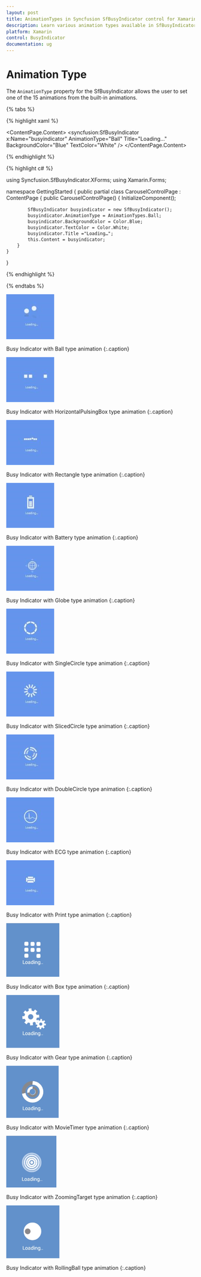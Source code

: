```yaml
---
layout: post
title: AnimationTypes in Syncfusion SfBusyIndicator control for Xamarin.Forms
description: Learn various animation types available in SfBusyIndicator
platform: Xamarin
control: BusyIndicator
documentation: ug
---
```

# Animation Type

The `AnimationType` property for the SfBusyIndicator allows the user to set one of the 15 animations from the built-in animations.

{% tabs %}

{% highlight xaml %}

<?xml version="1.0" encoding="utf-8"?>
<ContentPage xmlns="http://xamarin.com/schemas/2014/forms" xmlns:x="http://schemas.microsoft.com/winfx/2009/xaml" xmlns:local="clr-namespace:GettingStarted" 
	xmlns:syncfusion="clr-namespace:Syncfusion.SfBusyIndicator.XForms;assembly=Syncfusion.SfBusyIndicator.XForms"
	x:Class="GettingStarted.CarouselControlPage">
<ContentPage.Content>
 <syncfusion:SfBusyIndicator x:Name="busyindicator" AnimationType="Ball" Title="Loading..." BackgroundColor="Blue" TextColor="White" />	
</ContentPage.Content>
</ContentPage>

{% endhighlight %}

{% highlight c# %}

using Syncfusion.SfBusyIndicator.XForms;
using Xamarin.Forms;

namespace GettingStarted
{
	public partial class CarouselControlPage : ContentPage
	{
		public CarouselControlPage()
		{
			InitializeComponent();

			SfBusyIndicator busyindicator = new SfBusyIndicator();
			busyindicator.AnimationType = AnimationTypes.Ball;
			busyindicator.BackgroundColor = Color.Blue;
			busyindicator.TextColor = Color.White;
			busyindicator.Title ="Loading…";
			this.Content = busyindicator;
		}
	}
}
	
{% endhighlight %}

{% endtabs %}

![](images/ball1.png)

Busy Indicator with Ball type animation 
{:.caption}

![](images/HorizontalPulsingBox.png) 

Busy Indicator with HorizontalPulsingBox type animation 
{:.caption}

![](images/rectangle.png) 

Busy Indicator with Rectangle type animation 
{:.caption}
 
![](images/battery.png) 

Busy Indicator with Battery type animation 
{:.caption}
 
![](images/globe.png) 

Busy Indicator with Globe type animation 
{:.caption}
 
![](images/singlecircle.png) 

Busy Indicator with SingleCircle type animation 
{:.caption}

![](images/SlicedCircle.png) 

Busy Indicator with SlicedCircle type animation 
{:.caption}
 
![](images/doublecircle.png) 

Busy Indicator with DoubleCircle type animation 
{:.caption}
 
![](images/ecg.png) 

Busy Indicator with ECG type animation 
{:.caption}
 
![](images/print.png) 

Busy Indicator with Print type animation 
{:.caption}

![](images/box.png) 

Busy Indicator with Box type animation 
{:.caption}

![](images/gear.png) 

Busy Indicator with Gear type animation 
{:.caption}

![](images/timer.png) 

Busy Indicator with MovieTimer type animation 
{:.caption}

![](images/zoomingtarget.png) 

Busy Indicator with ZoomingTarget type animation 
{:.caption}

![](images/rollingball.png) 

Busy Indicator with RollingBall type animation 
{:.caption}





 
